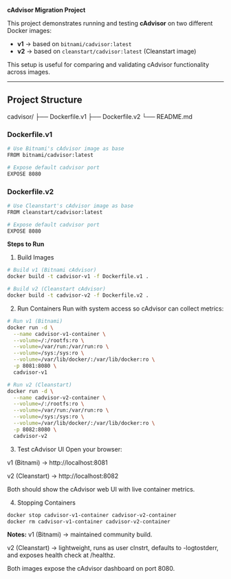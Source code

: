 **cAdvisor Migration Project**

This project demonstrates running and testing **cAdvisor** on two different Docker images:

- **v1** → based on `bitnami/cadvisor:latest`  
- **v2** → based on `cleanstart/cadvisor:latest` (Cleanstart image)

This setup is useful for comparing and validating cAdvisor functionality across images.

---

## Project Structure

cadvisor/
├── Dockerfile.v1
├── Dockerfile.v2
└── README.md


### Dockerfile.v1

```bash
# Use Bitnami's cAdvisor image as base
FROM bitnami/cadvisor:latest

# Expose default cadvisor port
EXPOSE 8080
```

### Dockerfile.v2

```bash
# Use Cleanstart's cAdvisor image as base
FROM cleanstart/cadvisor:latest

# Expose default cadvisor port
EXPOSE 8080
```

**Steps to Run**

1. Build Images

```bash
# Build v1 (Bitnami cAdvisor)
docker build -t cadvisor-v1 -f Dockerfile.v1 .
```

```bash
# Build v2 (Cleanstart cAdvisor)
docker build -t cadvisor-v2 -f Dockerfile.v2 .
```

2. Run Containers
Run with system access so cAdvisor can collect metrics:

```bash
# Run v1 (Bitnami)
docker run -d \
  --name cadvisor-v1-container \
  --volume=/:/rootfs:ro \
  --volume=/var/run:/var/run:ro \
  --volume=/sys:/sys:ro \
  --volume=/var/lib/docker/:/var/lib/docker:ro \
  -p 8081:8080 \
  cadvisor-v1
```

```bash
# Run v2 (Cleanstart)
docker run -d \
  --name cadvisor-v2-container \
  --volume=/:/rootfs:ro \
  --volume=/var/run:/var/run:ro \
  --volume=/sys:/sys:ro \
  --volume=/var/lib/docker/:/var/lib/docker:ro \
  -p 8082:8080 \
  cadvisor-v2
```

3. Test cAdvisor UI
Open your browser:

v1 (Bitnami) → http://localhost:8081

v2 (Cleanstart) → http://localhost:8082

Both should show the cAdvisor web UI with live container metrics.

4. Stopping Containers

```bash
docker stop cadvisor-v1-container cadvisor-v2-container
docker rm cadvisor-v1-container cadvisor-v2-container
```

**Notes:**
v1 (Bitnami) → maintained community build.

v2 (Cleanstart) → lightweight, runs as user clnstrt, defaults to -logtostderr, and exposes health check at /healthz.

Both images expose the cAdvisor dashboard on port 8080.